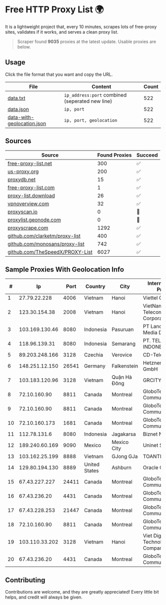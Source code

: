 
# Free HTTP Proxy List 🌍

It is a lightweight project that, every 10 minutes, scrapes lots of free-proxy sites, validates if it works, and serves a clean proxy list.


> Scraper found **9035** proxies at the latest update. Usable proxies are below.

## Usage

Click the file format that you want and copy the URL.


|File|Content|Count|
|----|-------|-----|
|[data.txt](https://raw.githubusercontent.com/themiralay/Proxy-List-World/master/data.txt)|`ip_address:port` combined (seperated new line)|522|
|[data.json](https://raw.githubusercontent.com/themiralay/Proxy-List-World/master/data.json)|`ip, port`|522|
|[data-with-geolocation.json](https://raw.githubusercontent.com/themiralay/Proxy-List-World/master/data-with-geolocation.json)|`ip, port, geolocation`|522|

## Sources

|Source|Found Proxies|Succeed|
|------|-------------|-------|
|[free-proxy-list.net](https://free-proxy-list.net)|300|✅|
|[us-proxy.org](https://www.us-proxy.org)|200|✅|
|[proxydb.net](http://proxydb.net)|15|✅|
|[free-proxy-list.com](https://free-proxy-list.com/?page=&port=&type%5B%5D=http&type%5B%5D=https&up_time=0&search=Search)|1|✅|
|[proxy-list.download](https://www.proxy-list.download/HTTP)|26|✅|
|[vpnoverview.com](https://vpnoverview.com/privacy/anonymous-browsing/free-proxy-servers)|32|✅|
|[proxyscan.io](https://www.proxyscan.io)|0|🚫|
|[proxylist.geonode.com](https://proxylist.geonode.com/api/proxy-list?limit=300&page=1&sort_by=lastChecked&sort_type=desc&protocols=http,https)|0|🚫|
|[proxyscrape.com](https://api.proxyscrape.com/v2/?request=displayproxies&protocol=http&timeout=10000&country=all&ssl=all&anonymity=all)|1292|✅|
|[github.com/clarketm/proxy-list](https://raw.githubusercontent.com/clarketm/proxy-list/master/proxy-list-raw.txt)|400|✅|
|[github.com/monosans/proxy-list](https://raw.githubusercontent.com/monosans/proxy-list/main/proxies/http.txt)|742|✅|
|[github.com/TheSpeedX/PROXY-List](https://raw.githubusercontent.com/TheSpeedX/PROXY-List/master/http.txt)|6027|✅|


## Sample Proxies With Geolocation Info

|#|Ip|Port|Country|City|Internet Service Provider|
|-|--|----|-------|----|-------------------------|
|1|27.79.22.228|4006|Vietnam|Hanoi|Viettel Corporation|
|2|123.30.154.38|2008|Vietnam|Hanoi|VietNam Post and Telecom Corporation|
|3|103.169.130.46|8080|Indonesia|Pasuruan|PT Lancar Artha Media Data|
|4|118.96.139.31|8080|Indonesia|Semarang|PT. TELKOM INDONESIA|
|5|89.203.248.166|3128|Czechia|Verovice|CD-Telematika a.s.|
|6|148.251.12.150|26541|Germany|Falkenstein|Hetzner Online GmbH|
|7|103.183.120.96|3128|Vietnam|Quận Hà Đông|GRCITY|
|8|72.10.160.90|8811|Canada|Montreal|GloboTech Communications|
|9|72.10.160.90|8811|Canada|Montreal|GloboTech Communications|
|10|72.10.160.173|1681|Canada|Montreal|GloboTech Communications|
|11|112.78.131.6|8080|Indonesia|Jagakarsa|Biznet Networks|
|12|189.240.60.169|9090|Mexico|Mexico City|Uninet S.A. de C.V.|
|13|103.162.25.199|8888|Vietnam|GJong GJa|TOANTHANGSTECH|
|14|129.80.194.130|8889|United States|Ashburn|Oracle Corporation|
|15|67.43.227.227|24411|Canada|Montreal|GloboTech Communications|
|16|67.43.236.20|4431|Canada|Montreal|GloboTech Communications|
|17|67.43.228.253|21447|Canada|Montreal|GloboTech Communications|
|18|72.10.160.90|8811|Canada|Montreal|GloboTech Communications|
|19|103.110.33.202|3128|Vietnam|Hanoi|Viet Digital Technology Liability Company|
|20|67.43.236.20|4431|Canada|Montreal|GloboTech Communications|



## Contributing

Contributions are welcome, and they are greatly appreciated! Every
little bit helps, and credit will always be given.

